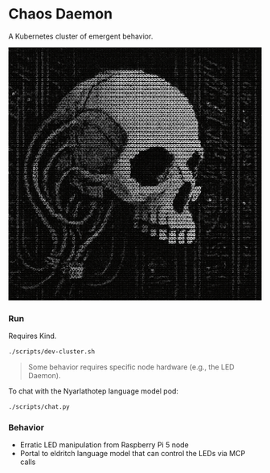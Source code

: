 # Chaos Daemon

A Kubernetes cluster of emergent behavior.

![ASCII-ish art of a sever-skull floating in a data center by chatgpt](./assets/servo_skull_in_a_datacenter.png)

### Run

Requires Kind.

```sh
./scripts/dev-cluster.sh
```

> Some behavior requires specific node hardware (e.g., the LED Daemon).

To chat with the Nyarlathotep language model pod:

```sh
./scripts/chat.py
```

### Behavior

- Erratic LED manipulation from Raspberry Pi 5 node
- Portal to eldritch language model that can control the LEDs via MCP calls
